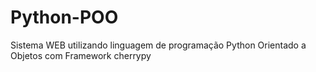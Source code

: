 # Python-POO
Sistema WEB utilizando linguagem de programação Python Orientado a Objetos com Framework cherrypy

